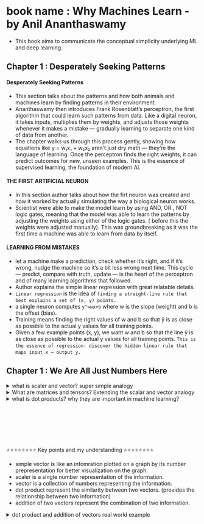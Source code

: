 # book name : Why Machines Learn - by Anil Ananthaswamy

- This book aims to communicate the conceptual simplicity underlying ML and deep learning.


## Chapter 1 : Desperately Seeking Patterns

#### Desperately Seeking Patterns

- This section talks about the patterns and how both animals and machines learn by finding patterns in their environment.
- Ananthaswamy then introduces Frank Rosenblatt’s perceptron, the first algorithm that could learn such patterns from data. Like a digital neuron, it takes inputs, multiplies them by weights, and adjusts those weights whenever it makes a mistake — gradually learning to separate one kind of data from another.
- The chapter walks us through this process gently, showing how equations like y = w₁x₁ + w₂x₂ aren’t just dry math — they’re the language of learning. Once the perceptron finds the right weights, it can predict outcomes for new, unseen examples. This is the essence of supervised learning, the foundation of modern AI.


#### THE FIRST ARTIFICIAL NEURON
- In this section author talks about how the firt neuron was created and how it worked by actually simulating the way a biological neuron works.
- Scientist were able to make the model learn by using AND, OR , NOT logic gates, meaning that the model was able to learn the patterns by adjusting the weights using either of the logic gates. ( before this the weights were adjusted manually). This was groundbreaking as it was the first time a machine was able to learn from data by itself.

#### LEARNING FROM MISTAKES
- let a machine make a prediction, check whether it’s right, and if it’s wrong, nudge the machine so it’s a bit less wrong next time. This cycle — predict, compare with truth, update — is the heart of the perceptron and of many learning algorithms that followed.
- Author explains the simple linear regression with great relatable details.
- `Linear regression` is the idea of `finding a straight-line rule that best explains a set of (x, y) points.`
- a single neuron computes `y^=wx+b` where w is the slope (weight) and b is the offset (bias). 
- Training means finding the right values of w and b so that ŷ is as close as possible to the actual y values for all training points.
- Given a few example points (x, y), we want w and b so that the line ŷ is as close as possible to the actual y values for all training points. `This is the essence of regression: discover the hidden linear rule that maps input x → output y.`


## Chapter 1 : We Are All Just Numbers Here

<details>
<summary>what is scaler and vector? super simple analogy</summary>

- Consider a man who walks five miles. Given that statement, the only thing we can say about what the man did is denoted by a single number: the distance walked. This is a scalar quantity, a stand-alone number. Now, if we were told that the man walked five miles in a northeasterly direction, we would have two pieces of information: the distance and the direction. This can be represented by a vector. A vector, then, has both a length (magnitude) and a direction.

- ![alt text](images/image-vector.png)
- understand the vector addition below 
- ![alt text](images/image-addition.png)


</details>


<details>
<summary>What are matrices and tensors? Extending the scalar and vector analogy</summary>

- **Scalar**: As explained earlier, a scalar is a single number. For example, the distance a man walks (5 miles) is a scalar quantity.

- **Vector**: A vector adds direction to the scalar. For instance, if the man walks 5 miles northeast, this can be represented as a vector with both magnitude (5 miles) and direction (northeast).

- **Extending to Matrices**:  
    Now, imagine that instead of just one man walking, we have a group of people walking in different directions and covering different distances.  

    For example:  
    - Person A walks 5 miles northeast.  
    - Person B walks 3 miles south.  
    - Person C walks 7 miles west.  

    To represent this group of movements, we can organize their distances and directions into a matrix. A matrix is essentially a table of numbers, where each row represents a person, and each column represents a specific aspect of their movement (e.g., distance and direction).  

    ```
    [ 5   NE ]
    [ 3    S ]
    [ 7    W ]
    ```

    In mathematical terms, we often break down the direction into components (e.g., x and y coordinates). For instance:  
    ```
    [ 5   3 ]
    [ 3  -3 ]
    [ 7   0 ]
    ```

    A **matrix is simply a collection of vectors organized in rows or columns**. It allows us to represent multiple pieces of information compactly.

- **Now let’s see what tensors are, keeping the same analogy**:  
    Let’s take it one step further. Imagine that instead of just tracking the distance and direction for each person, we also want to track additional information, such as:  
    - The time it took each person to walk.  
    - The terrain they walked on (e.g., flat, uphill, downhill).  

    To represent this richer dataset, we need a structure that can hold multiple matrices. This is where tensors come in. A tensor is a generalization of scalars, vectors, and matrices to higher dimensions.  

    **Example Tensor**:  
    - For Person A:  
        - Distance: 5 miles  
        - Direction: Northeast  
        - Time: 1 hour  
        - Terrain: Flat  
    - For Person B:  
        - Distance: 3 miles  
        - Direction: South  
        - Time: 0.5 hours  
        - Terrain: Uphill  
    - For Person C:  
        - Distance: 7 miles  
        - Direction: West  
        - Time: 2 hours  
        - Terrain: Downhill  

    This data can be represented as a 3D tensor, where each "slice" of the tensor corresponds to a specific attribute (distance, direction, time, terrain).

- **Tensor Matrix Representation**:  
We can represent the data for each person as a matrix where each row corresponds to a person, and each column corresponds to a specific attribute (Distance, Direction, Time, Terrain).  

- For simplicity, we can encode the categorical data (e.g., Direction and Terrain) into numerical values:  
- **Direction**: Northeast = [1, 1], South = [0, -1], West = [-1, 0] (using x, y components).  
- **Terrain**: Flat = 0, Uphill = 1, Downhill = -1.  

The tensor matrix representation would look like this:  
```
[
  [ 5,  1,  1,  1,  0 ],  # Person A: Distance, Direction x, Direction y, Time, Terrain
  [ 3,  0, -1, 0.5,  1 ], # Person B: Distance, Direction x, Direction y, Time, Terrain
  [ 7, -1,  0,  2, -1 ]   # Person C: Distance, Direction x, Direction y, Time, Terrain
]
```

- This is a **3D tensor** where:  
- Each row represents a person.  
- Each column represents an attribute (Distance, Direction x, Direction y, Time, Terrain).  

### Final Tensor Representation:


- **Summary**:  
    - **Scalar**: A single number (e.g., distance walked by one person).  
    - **Vector**: A collection of numbers representing magnitude and direction (e.g., distance and direction for one person).  
    - **Matrix**: A 2D grid of numbers representing multiple vectors (e.g., distances and directions for multiple people).  
    - **Tensor**: A multi-dimensional array of numbers representing even more complex data (e.g., distances, directions, times, and terrains for multiple people).

</details>


<details>
<summary>what is dot products? why they are important in machine learning?</summary>

- Dot products isnt just a dry math its at the heart of the how machines learn the relationship between different things(informations).
- ![alt text](images/image-dot-product1.png)
- Think of it like this: imagine you're standing under a streetlight at night, and your shadow falls onto the ground. The dot product is like measuring how long that shadow is when one vector casts its "shadow" onto another vector.
- ![alt text](images/image-dot-product2.png)
- ![alt text](images/image-dot-product44.png)
- ![alt text](images/image-dot-product45.png)

</details>

</br>
</br>
</br>
</br>
</br>
</br>

⭐⭐⭐⭐⭐⭐⭐⭐ Key points and my understanding ⭐⭐⭐⭐⭐⭐⭐⭐

- simple vector is like an infomration plotted on a graph by its number prepresentation for better visualization on the graph.
- scaler is a single number representation of the information.
- vector is a collection of numbers representing the information.
- dot product represent the similarity between two vectors. (provides the relationship between two information)
- addition of two vectors represent the combination of two information.

<details><summary>dot product and addition of vectors real world example</summary>

- ⭐⭐⭐⭐Example⭐⭐⭐⭐ 
- (VVIP very intresting example) 
- ![alt text](images/image-dot-and-add-movies-rating-analogy.png)
</details>